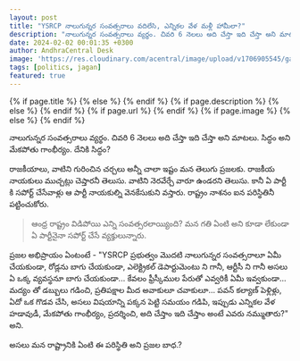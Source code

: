 ```yaml
---
layout: post
title: "YSRCP నాలుగున్నర సంవత్సరాలు వదిలేసి, ఎన్నికల వేళ మళ్లీ హామీలా?"
description: "నాలుగున్నర సంవత్సరాలు వ్యర్థం. చివరి 6 నెలలు అది చేస్తా ఇది చేస్తా అని మాటలు. సిద్ధం అని మేకపోతు గాంభీర్యం. దేనికి సిద్ధం?"
date: 2024-02-02 00:01:35 +0300
author: AndhraCentral Desk
image: 'https://res.cloudinary.com/acentral/image/upload/v1706905545/ganja/jagan4_szivoe.png'
tags: [politics, jagan]
featured: true
---
```


<meta content="{{ site.title }}" property="og:site_name">
{% if page.title %}
  <meta content="{{ page.title }}" property="og:title">
{% else %}
  <meta content="{{ site.title }}" property="og:title">
{% endif %}
{% if page.description %}
  <meta content="{{ page.description }}" property="og:description">
{% else %}
  <meta content="{{ site.description }}" property="og:description">
{% endif %}
{% if page.url %}
  <meta content="{{ site.url }}{{ page.url }}" property="og:url">
{% endif %}
{% if page.image %}
  <meta content="https://res.cloudinary.com/acentral/image/upload/v1706905545/ganja/jagan4_szivoe.png" property="og:image">
{% else %}
  <meta content="{{ site.url }}/images/og.png" property="og:image">
{% endif %}

నాలుగున్నర సంవత్సరాలు వ్యర్థం. చివరి 6 నెలలు అది చేస్తా ఇది చేస్తా అని మాటలు. సిద్ధం అని మేకపోతు గాంభీర్యం. దేనికి సిద్ధం?

రాజకీయాలు, వాటిని గురించిన చర్చలు అన్నీ చాలా ఇష్టం మన తెలుగు ప్రజలకు. రాజకీయ నాయకులు ముచ్చట్లు చెప్తారనీ తెలుసు. వాటిని నెరవేర్చే వారూ ఉండరని తెలుసు. కానీ ఏ పార్టీ కి సపోర్ట్ చేసేవాళ్లు ఆ పార్టీ నాయకుల్ని వెనకేసుకుని వస్తారు. రాష్ట్రం నాశనం ఐన పరిస్థితినీ పట్టించుకోరు.

> ఆంధ్ర రాష్ట్రం విడిపోయి ఎన్ని సంవత్సరలాయ్యింది? మన గతి ఏంటి అని కూడా లేకుండా ఏ పార్టీనైనా సపోర్ట్ చేసే వ్యక్తులున్నారు. 

ప్రజల అభిప్రాయం ఏంటంటే - "YSRCP ప్రభుత్వం మొదటి నాలుగున్నర సంవత్సరాలూ ఏమీ చేయకుండా, రోడ్లను బాగు చేయకుండా, ఎలెక్ట్రికల్ డెపార్టుమెంటు ని గానీ, ఆర్టీసీ ని గానీ అసలు ఏ ఒక్క వ్యవస్థనూ బాగు చేయకుండా... కేవలం ఫ్రీస్కీముల పేరుతో ఎవ్వరికీ ఏమీ ఇవ్వకుండా... మద్యం తో డబ్బులు గడించి, ప్రతిపక్షాల మీద అవాకులూ చవాకులూ... పవన్ కల్యాణ్ పెళ్లిళ్లు, ఏదో ఒక గొడవ చేసి, అసలు విషయాన్ని పక్కన పెట్టి సమయం గడిపి, ఇప్పుడు ఎన్నికల వేళ హడావుడీ, మేకపోతు గాంభీర్యం, ప్రదర్శించి, అది చేస్తాం ఇది చేస్తాం అంటే ఎవరు నమ్ముతారు?" అని.

అసలు మన రాష్ట్రానికి ఏంటి ఈ పరిస్థితి అని ప్రజల బాధ.?